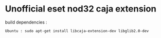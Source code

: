 # Unofficial eset nod32 caja extension

build dependencies :

    Ubuntu : sudo apt-get install libcaja-extension-dev libglib2.0-dev
